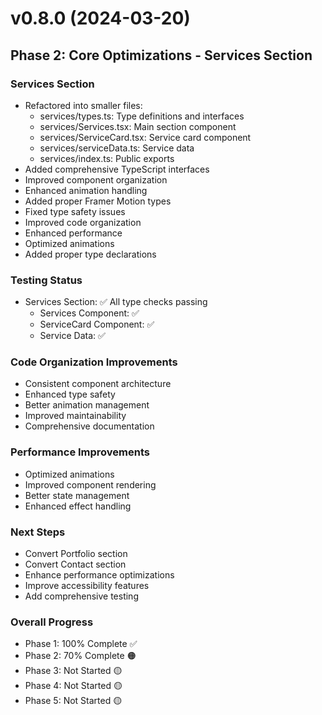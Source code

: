 # v0.8.0 (2024-03-20)

## Phase 2: Core Optimizations - Services Section

### Services Section
- Refactored into smaller files:
  * services/types.ts: Type definitions and interfaces
  * services/Services.tsx: Main section component
  * services/ServiceCard.tsx: Service card component
  * services/serviceData.ts: Service data
  * services/index.ts: Public exports
- Added comprehensive TypeScript interfaces
- Improved component organization
- Enhanced animation handling
- Added proper Framer Motion types
- Fixed type safety issues
- Improved code organization
- Enhanced performance
- Optimized animations
- Added proper type declarations

### Testing Status
- Services Section: ✅ All type checks passing
  * Services Component: ✅
  * ServiceCard Component: ✅
  * Service Data: ✅

### Code Organization Improvements
- Consistent component architecture
- Enhanced type safety
- Better animation management
- Improved maintainability
- Comprehensive documentation

### Performance Improvements
- Optimized animations
- Improved component rendering
- Better state management
- Enhanced effect handling

### Next Steps
- Convert Portfolio section
- Convert Contact section
- Enhance performance optimizations
- Improve accessibility features
- Add comprehensive testing

### Overall Progress
- Phase 1: 100% Complete ✅
- Phase 2: 70% Complete 🟠
- Phase 3: Not Started 🟡
- Phase 4: Not Started 🟡
- Phase 5: Not Started 🟡

